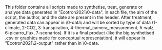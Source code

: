This folder contains all scripts made to synthetise, treat, generate or analyse data generated in "Ecotron2021\0-data\".
In each file, the aim of the script, the author, and the date are present in the header.
After treatment, generated data can appear in \0-data\ and will be sorted by type of data (1-climate, 2-CO2, 3-transpiration, 4-thermal_camera_measurement, 5-walz, 6-picarro_flux, 7-scenarios).
If it is a final product (like the big synthetised .csv or graphics made for conceptual representation), it will appear in "Ecotron2021\2-output" rather than in \0-data\.